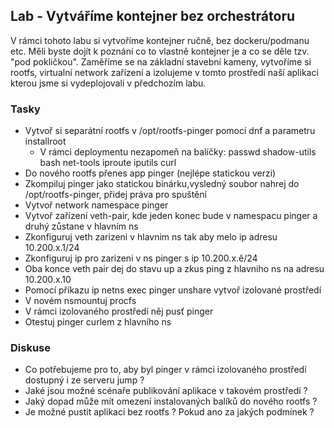## Lab - Vytváříme kontejner bez orchestrátoru

V rámci tohoto labu si vytvoříme kontejner ručně, bez dockeru/podmanu etc. Měli byste dojít k poznání co to vlastně kontejner 
je a co se děle tzv. "pod pokličkou". Zaměříme se na základní stavební kameny, vytvoříme si rootfs, virtualní network
zařízení a izolujeme v tomto prostředí naší aplikaci kterou jsme si vydeplojovali v předchozím labu.

### Tasky

- Vytvoř si separátní rootfs v /opt/rootfs-pinger pomocí dnf a parametru installroot 
    - V rámci deploymentu nezapomeň na balíčky: passwd shadow-utils bash net-tools iproute iputils curl
- Do nového rootfs přenes app pinger (nejlépe statickou verzi)
- Zkompiluj pinger jako statickou binárku,vysledný soubor nahrej do /opt/rootfs-pinger, přidej práva pro spuštění
- Vytvoř network namespace pinger
- Vytvoř zařízení veth-pair, kde jeden konec bude v namespacu pinger a druhý zůstane v hlavním ns
- Zkonfiguruj veth zarizeni v hlavnim ns tak aby melo ip adresu 10.200.x.1/24
- Zkonfiguruj ip pro zarizeni v ns pinger s ip 10.200.x.ě/24
- Oba konce veth pair dej do stavu up a zkus ping z hlavniho ns na adresu 10.200.x.10
- Pomocí příkazu ip netns exec pinger unshare vytvoř izolované prostředí
- V novém nsmountuj procfs
- V rámci izolovaného prostředí něj pusť pinger
- Otestuj pinger curlem z hlavního ns

### Diskuse

- Co potřebujeme pro to, aby byl pinger v rámci izolovaného prostředí dostupný i ze serveru jump ?
- Jaké jsou možné scénaře publikování aplikace v takovém prostředí ? 
- Jaký dopad může mít omezení instalovaných balíků do nového rootfs ?
- Je možné pustit aplikaci bez rootfs ? Pokud ano za jakých podmínek ?

